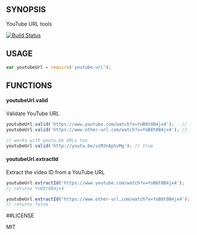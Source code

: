 ## SYNOPSIS
YouTube URL tools

[![Build Status](https://travis-ci.org/micnews/youtube-url.svg)](https://travis-ci.org/micnews/youtube-url)

## USAGE

```js
var youtubeUrl = require('youtube-url');
```

## FUNCTIONS

#### youtubeUrl.valid

Validate YouTube URL

```js
youtubeUrl.valid('https://www.youtube.com/watch?v=YoB8t0B4jx4');   // true
youtubeUrl.valid('https://www.other-url.com/watch?v=YoB8t0B4jx4'); // false

// works with youtu.be URLs too
youtubeUrl.valid('http://youtu.be/vzM3nApSvMg'); // true
```

#### youtubeUrl.extractId

Extract the video ID from a YouTube URL

```js
youtubeUrl.extractId('https://www.youtube.com/watch?v=YoB8t0B4jx4');
// returns YoB8t0B4jx4

youtubeUrl.extractId('https://www.other-url.com/watch?v=YoB8t0B4jx4');
// returns false
```


##LICENSE

MIT
